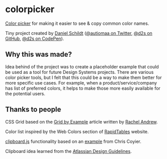 # colorpicker

[Color picker](https://colorpicker.autiomaa.org/) for making it easier to see & copy common color names.

Tiny project created by <a href="http://autiomaa.org/" title="Link to personal website" target="_blank" role="link" rel="noopener">Daniel Schildt</a> (<a href="https://twitter.com/autiomaa" title="@autiomaa on Twitter" target="_blank" role="link" rel="noopener noreferrer">@autiomaa on Twitter</a>, <a href="https://github.com/d2s" title="@d2s on GitHub" target="_blank" role="link" rel="noopener noreferrer">@d2s on GitHub</a>, <a href="https://codepen.io/d2s/" title="@d2s on CodePen" target="_blank" role="link" rel="noopener noreferrer">@d2s on CodePen</a>).<br>

## Why this was made?

Idea behind of the project was to create a placeholder example that could be used as a tool for future Design Systems projects. There are various color picker tools, but I felt that this could be a way to make them better for more specific use cases. For example, when a product/service/company has list of preferred colors, it helps to make those more easily available for the potential users.

## Thanks to people

CSS Grid based on the <a href="https://gridbyexample.com/patterns/header-asmany-footer/" title="Article: Header, footer, centre panel containing as many items as fit" target="_blank" role="link" rel="noopener noreferrer">Grid by Example</a> article written by <a href="https://codepen.io/rachelandrew/" title="@rachelandrew on CodePen" target="_blank" role="link" rel="noopener noreferrer">Rachel Andrew</a>.

Color list inspired by the Web Colors section of <a href="https://www.rapidtables.com/web/color/index.html" title="Link to Web Colors section" target="_blank" role="link" rel="noopener noreferrer">RapidTables</a> website.<br>

<a href="https://clipboardjs.com/" title="Link to Clipboard.js website" target="_blank" role="link" rel="noopener noreferrer">clipboard.js</a> functionality based on an <a href="https://codepen.io/chriscoyier/pen/bBBLRE" title="CodePen example: Simplest Possible Clipboard.js" target="_blank" role="link" rel="noopener noreferrer">example</a> from Chris Coyier.<br>

Clipboard idea learned from the <a href="https://www.atlassian.design/server/foundations/colors/" title="Colors | Foundations" target="_blank" role="link" rel="noopener noreferrer">Atlassian Design Guidelines</a>.
